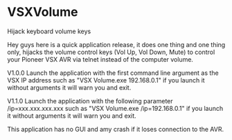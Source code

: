 VSXVolume
=========

Hijack keyboard volume keys

Hey guys here is a quick application release, it does one thing and one thing only, hijacks the volume control keys (Vol Up, Vol Down, Mute) to control your Pioneer VSX AVR via telnet instead of the computer volume.

V1.0.0
Launch the application with the first command line argument as the VSX IP address such as "VSX Volume.exe 192.168.0.1" if you launch it without arguments it will warn you and exit.

V1.1.0
Launch the application with the following parameter /ip=xxx.xxx.xxx.xxx such as "VSX Volume.exe /ip=192.168.0.1" if you launch it without arguments it will warn you and exit.

This application has no GUI and amy crash if it loses connection to the AVR.
